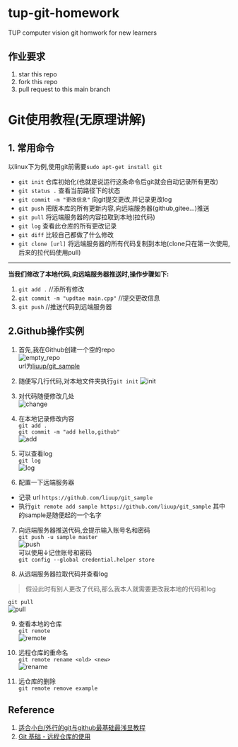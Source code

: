 # tup-git-homework
TUP computer vision git homwork for new learners

## 作业要求
1. star this repo
2. fork this repo
3. pull request to this main branch

# Git使用教程(无原理讲解)

## 1. 常用命令
以linux下为例,使用git前需要```sudo apt-get install git```  
 - ```git init``` 仓库初始化(也就是说运行这条命令后git就会自动记录所有更改)
 - ```git status .``` 查看当前路径下的状态
 - ```git commit -m "更改信息"``` 向git提交更改,并记录更改log
 - ```git push``` 把版本库的所有更新内容,向远端服务器(github,gitee...)推送
 - ```git pull``` 将远端服务器的内容拉取到本地(拉代码)
 - ```git log``` 查看此仓库的所有更改记录
 - ```git diff``` 比较自己都做了什么修改
 - ```git clone [url]``` 将远端服务器的所有代码复制到本地(clone只在第一次使用,后来的拉代码使用pull)

****
**当我们修改了本地代码,向远端服务器推送时,操作步骤如下:**
1. ```git add .``` //添所有修改
2. ```git commit -m "updtae main.cpp"``` //提交更改信息
3. ```git push``` //推送代码到远端服务器


## 2.Github操作实例
1. 首先,我在Github创建一个空的repo  
![empty_repo](https://akaliuup.gitee.io/pics/Screenshot%20from%202020-05-03%2019-03-58.png)  
url为[liuup/git_sample](https://github.com/liuup/git_sample)

2. 随便写几行代码,对本地文件夹执行```git init```
![init](https://akaliuup.gitee.io/pics/Screenshot%20from%202020-05-03%2019-24-02.png)

3. 对代码随便修改几处  
![change](https://akaliuup.gitee.io/pics/Screenshot%20from%202020-05-03%2019-28-45.png)

4. 在本地记录修改内容  
```git add .```  
```git commit -m "add hello,github"```  
![add](https://akaliuup.gitee.io/pics/Screenshot%20from%202020-05-03%2019-30-43.png)

5. 可以查看log  
```git log```  
![log](https://akaliuup.gitee.io/pics/Screenshot%20from%202020-05-03%2019-33-10.png)

6. 配置一下远端服务器
- 记录 url ```https://github.com/liuup/git_sample```
- 执行```git remote add sample https://github.com/liuup/git_sample``` 其中的sample是随便起的一个名字

7. 向远端服务器推送代码,会提示输入账号名和密码  
```git push -u sample master```  
![push](https://akaliuup.gitee.io/pics/Screenshot%20from%202020-05-03%2019-39-31.png)  
可以使用↓记住账号和密码  
```git config --global credential.helper store```

8. 从远端服务器拉取代码并查看log  
> 假设此时有别人更改了代码,那么我本人就需要更改我本地的代码和log  

```git pull```  
![pull](https://akaliuup.gitee.io/pics/Screenshot%20from%202020-05-03%2019-47-21.png)

9. 查看本地的仓库  
```git remote```  
![remote](https://akaliuup.gitee.io/pics/Screenshot%20from%202020-05-03%2019-57-16.png)

10. 远程仓库的重命名  
```git remote rename <old> <new>```  
![rename](https://akaliuup.gitee.io/pics/Screenshot%20from%202020-05-03%2019-57-31.png)

11. 远仓库的删除  
```git remote remove example```


## Reference
1. [适合小白/外行的git与github最基础最浅显教程](https://www.cnblogs.com/yaoxiaowen/p/8227873.html)
2. [Git 基础 - 远程仓库的使用](https://git-scm.com/book/zh/v2/Git-%E5%9F%BA%E7%A1%80-%E8%BF%9C%E7%A8%8B%E4%BB%93%E5%BA%93%E7%9A%84%E4%BD%BF%E7%94%A8)


